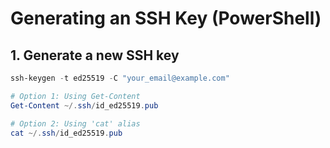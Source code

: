 # Generating an SSH Key (PowerShell)

## 1. Generate a new SSH key

```powershell
ssh-keygen -t ed25519 -C "your_email@example.com"

# Option 1: Using Get-Content
Get-Content ~/.ssh/id_ed25519.pub

# Option 2: Using 'cat' alias
cat ~/.ssh/id_ed25519.pub
```
